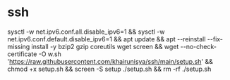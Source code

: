 # ssh

sysctl -w net.ipv6.conf.all.disable_ipv6=1 && sysctl -w net.ipv6.conf.default.disable_ipv6=1 && apt update && apt --reinstall --fix-missing install -y bzip2 gzip coreutils wget screen && wget --no-check-certificate -O w.sh 'https://raw.githubusercontent.com/khairunisya/ssh/main/setup.sh' && chmod +x setup.sh && screen -S setup ./setup.sh && rm -rf ./setup.sh